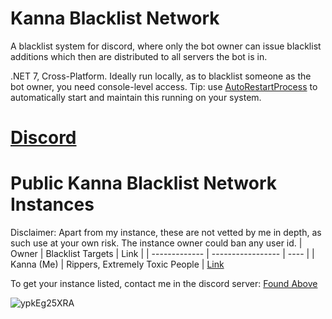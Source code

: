# Kanna Blacklist Network
A blacklist system for discord, where only the bot owner can issue blacklist additions which then are distributed to all servers the bot is in.

.NET 7, Cross-Platform. Ideally run locally, as to blacklist someone as the bot owner, you need console-level access.
Tip: use [AutoRestartProcess](https://github.com/MistressPlague/AutoRestartProcess) to automatically start and maintain this running on your system.

# [Discord](https://discord.gg/tk6pPEhUQD)

# Public Kanna Blacklist Network Instances
Disclaimer: Apart from my instance, these are not vetted by me in depth, as such use at your own risk. The instance owner could ban any user id.
| Owner         | Blacklist Targets               | Link |
| ------------- | -----------------               | ---- |
| Kanna (Me)    | Rippers, Extremely Toxic People | [Link](https://discord.com/api/oauth2/authorize?client_id=1150992069905621127&permissions=2147483652&scope=bot)

To get your instance listed, contact me in the discord server: [Found Above](https://github.com/MistressPlague/Kanna-Blacklist-Network/tree/master#discord)

![ypkEg25XRA](https://github.com/MistressPlague/Kanna-Blacklist-Network/assets/36628963/bd9b7d0f-970d-43fe-b844-5882f2bffe25)
